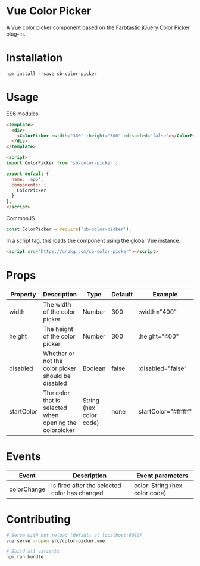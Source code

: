 # Vue Color Picker

A Vue color picker component based on the Farbtastic jQuery Color Picker plug-in.

# Installation

```
npm install --save sb-color-picker
```

# Usage

ES6 modules
```HTML
<template>
  <div>
    <ColorPicker :width="300" :height="300" :disabled="false"></ColorPicker>
  </div>
</template>

<script>
import ColorPicker from 'sb-color-picker';

export default {
  name: 'app',
  components: {
    ColorPicker
  }
};
</script>
```

CommonJS
```JavaScript
const ColorPicker = require('sb-color-picker');
```

In a script tag, this loads the component using the global Vue instance.

```HTML
<script src="https://unpkg.com/sb-color-picker"></script>
```

# Props
| Property   | Description                                             | Type                    | Default | Example              |
| ---------- | ------------------------------------------------------- | ----------------------- | ------- | -------------------- |
| width      | The width of the color picker                           | Number                  | 300     | :width="400"         |
| height     | The height of the color picker                          | Number                  | 300     | :height="400"        |
| disabled   | Whether or not the color picker should be disabled      | Boolean                 | false   | :disabled="false"    |
| startColor | The color that is selected when opening the colorpicker | String (hex color code) | none    | startColor="#ffffff" |

# Events
| Event       | Description                                   | Event parameters               |
| ----------- | --------------------------------------------- | ------------------------------ |
| colorChange | Is fired after the selected color has changed | color: String (hex color code) |

# Contributing

```bash
# Serve with hot reload (default at localhost:8080)
vue serve --open src/color-picker.vue

# Build all variants
npm run bundle
```
